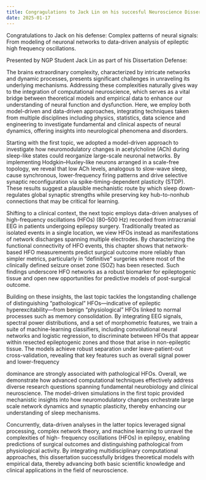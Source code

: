 ```yaml
---
title: Congragulations to Jack Lin on his succesful Neuroscience Dissertation Defense!
date: 2025-01-17
---
```


Congratulations to Jack on his defense: Complex patterns of neural signals: From modeling of neuronal networks to data-driven analysis of epileptic high frequency oscillations.

<!--more-->

Presented by NGP Student Jack Lin as part of his Dissertation Defense:

The brains extraordinary complexity, characterized by intricate networks and dynamic processes, presents significant challenges in unraveling its underlying mechanisms. Addressing these complexities naturally gives way to the integration of computational neuroscience, which serves as a vital bridge between theoretical models and empirical data to enhance our understanding of neural function and dysfunction. Here, we employ both model-driven and data-driven approaches, integrating techniques taken from multiple disciplines including physics, statistics, data science and engineering to investigate fundamental and clinical aspects of neural dynamics, offering insights into neurological phenomena and disorders.

Starting with the first topic, we adopted a model-driven approach to investigate how neuromodulatory changes in acetylcholine (ACh) during sleep-like states could reorganize large-scale neuronal networks. By implementing Hodgkin–Huxley-like neurons arranged in a scale-free topology, we reveal that low ACh levels, analogous to slow-wave sleep, cause synchronous, lower-frequency firing patterns and drive selective synaptic reconfiguration via spike-timing-dependent plasticity (STDP). These results suggest a plausible mechanistic route by which sleep down-regulates global synaptic strengths while preserving key hub-to-nonhub connections that may be critical for learning.

Shifting to a clinical context, the next topic employs data-driven analyses of high-frequency oscillations (HFOs) (80–500 Hz) recorded from intracranial EEG in patients undergoing epilepsy surgery. Traditionally treated as isolated events in a single location, we view HFOs instead as manifestations of network discharges spanning multiple electrodes. By characterizing the functional connectivity of HFO events, this chapter shows that network-based HFO measurements predict surgical outcome more reliably than simpler metrics, particularly in “definitive” surgeries where most of the clinically defined seizure onset zone (SOZ) has been resected. Such findings underscore HFO networks as a robust biomarker for epileptogenic tissue and open new opportunities for predictive models of post-surgical outcome.

Building on these insights, the last topic tackles the longstanding challenge of distinguishing “pathological” HFOs—indicative of epileptic hyperexcitability—from benign “physiological” HFOs linked to normal processes such as memory consolidation. By integrating EEG signals, spectral power distributions, and a set of morphometric features, we train a suite of machine-learning classifiers, including convolutional neural networks and logistic regression, to discriminate between HFOs that appear within resected epileptogenic zones and those that arise in non-epileptic tissue. The models achieve robust separation under leave-patient-out cross-validation, revealing that key features such as overall signal power and lower-frequency

dominance are strongly associated with pathological HFOs. Overall, we demonstrate how advanced computational techniques effectively address diverse research questions spanning fundamental neurobiology and clinical neuroscience. The model-driven simulations in the first topic provided mechanistic insights into how neuromodulatory changes orchestrate large scale network dynamics and synaptic plasticity, thereby enhancing our understanding of sleep mechanisms.

Concurrently, data-driven analyses in the latter topics leveraged signal processing, complex network theory, and machine learning to unravel the complexities of high- frequency oscillations (HFOs) in epilepsy, enabling predictions of surgical outcomes and distinguishing pathological from physiological activity. By integrating multidisciplinary computational approaches, this dissertation successfully bridges theoretical models with empirical data, thereby advancing both basic scientific knowledge and clinical applications in the field of neuroscience.